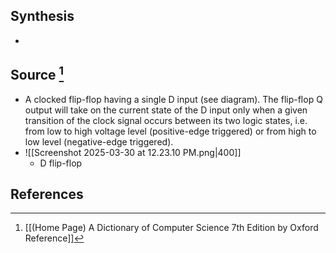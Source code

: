## Synthesis
- 
## Source [^1]
- A clocked flip-flop having a single D input (see diagram). The flip-flop Q output will take on the current state of the D input only when a given transition of the clock signal occurs between its two logic states, i.e. from low to high voltage level (positive-edge triggered) or from high to low level (negative-edge triggered).
- ![[Screenshot 2025-03-30 at 12.23.10 PM.png|400]]
	- D flip-flop
## References

[^1]: [[(Home Page) A Dictionary of Computer Science 7th Edition by Oxford Reference]]
